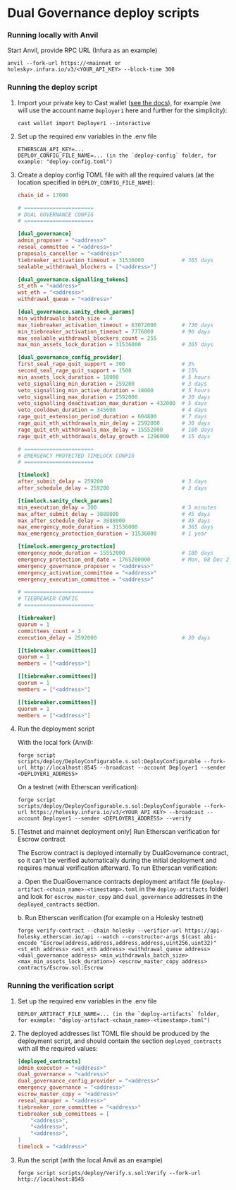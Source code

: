 # Dual Governance deploy scripts

### Running locally with Anvil

Start Anvil, provide RPC URL (Infura as an example)
```
anvil --fork-url https://<mainnet or holesky>.infura.io/v3/<YOUR_API_KEY> --block-time 300
```

### Running the deploy script

1. Import your private key to Cast wallet ([see the docs](https://book.getfoundry.sh/reference/cast/cast-wallet-import)), for example (we will use the account name `Deployer1` here and further for the simplicity):

    ```
    cast wallet import Deployer1 --interactive
    ```

2. Set up the required env variables in the .env file

    ```
    ETHERSCAN_API_KEY=...
    DEPLOY_CONFIG_FILE_NAME=... (in the `deploy-config` folder, for example: "deploy-config.toml")
    ```

3. Create a deploy config TOML file with all the required values (at the location specified in `DEPLOY_CONFIG_FILE_NAME`):
    ```toml
    chain_id = 17000

    # ======================
    # DUAL GOVERNANCE CONFIG
    # ======================

    [dual_governance]
    admin_proposer = "<address>"
    reseal_committee = "<address>"
    proposals_canceller = "<address>"
    tiebreaker_activation_timeout = 31536000            # 365 days
    sealable_withdrawal_blockers = ["<address>"]

    [dual_governance.signalling_tokens]
    st_eth = "<address>"
    wst_eth = "<address>"
    withdrawal_queue = "<address>"

    [dual_governance.sanity_check_params]
    min_withdrawals_batch_size = 4
    max_tiebreaker_activation_timeout = 63072000        # 730 days
    min_tiebreaker_activation_timeout = 7776000         # 90 days
    max_sealable_withdrawal_blockers_count = 255
    max_min_assets_lock_duration = 31536000             # 365 days

    [dual_governance_config_provider]
    first_seal_rage_quit_support = 300                  # 3%
    second_seal_rage_quit_support = 1500                # 15%
    min_assets_lock_duration = 18000                    # 5 hours
    veto_signalling_min_duration = 259200               # 3 days
    veto_signalling_min_active_duration = 18000         # 5 hours
    veto_signalling_max_duration = 2592000              # 30 days
    veto_signalling_deactivation_max_duration = 432000  # 5 days
    veto_cooldown_duration = 345600                     # 4 days
    rage_quit_extension_period_duration = 604800        # 7 days
    rage_quit_eth_withdrawals_min_delay = 2592000       # 30 days
    rage_quit_eth_withdrawals_max_delay = 15552000      # 180 days
    rage_quit_eth_withdrawals_delay_growth = 1296000    # 15 days

    # ======================
    # EMERGENCY PROTECTED TIMELOCK CONFIG
    # ======================

    [timelock]
    after_submit_delay = 259200                         # 3 days
    after_schedule_delay = 259200                       # 3 days

    [timelock.sanity_check_params]
    min_execution_delay = 300                           # 5 minutes
    max_after_submit_delay = 3888000                    # 45 days
    max_after_schedule_delay = 3888000                  # 45 days
    max_emergency_mode_duration = 31536000              # 365 days
    max_emergency_protection_duration = 31536000        # 1 year

    [timelock.emergency_protection]
    emergency_mode_duration = 15552000                  # 180 days
    emergency_protection_end_date = 1765200000          # Mon, 08 Dec 2025 13:20:00 GMT+0000
    emergency_governance_proposer = "<address>"
    emergency_activation_committee = "<address>"
    emergency_execution_committee = "<address>"

    # ======================
    # TIEBREAKER CONFIG
    # ======================

    [tiebreaker]
    quorum = 1
    committees_count = 3
    execution_delay = 2592000                           # 30 days

    [[tiebreaker.committees]] 
    quorum = 1
    members = ["<address>"]

    [[tiebreaker.committees]] 
    quorum = 1
    members = ["<address>"]

    [[tiebreaker.committees]] 
    quorum = 1
    members = ["<address>"]
    ```

4. Run the deployment script

    With the local fork (Anvil):
    ```
    forge script scripts/deploy/DeployConfigurable.s.sol:DeployConfigurable --fork-url http://localhost:8545 --broadcast --account Deployer1 --sender <DEPLOYER1_ADDRESS>
    ```

    On a testnet (with Etherscan verification):
    ```
    forge script scripts/deploy/DeployConfigurable.s.sol:DeployConfigurable --fork-url https://holesky.infura.io/v3/<YOUR_API_KEY> --broadcast --account Deployer1 --sender <DEPLOYER1_ADDRESS> --verify
    ```

5. [Testnet and mainnet deployment only] Run Etherscan verification for Escrow contract

    The Escrow contract is deployed internally by DualGovernance contract, so it can't be verified automatically during the initial deployment and requires manual verification afterward. To run Etherscan verification:

    a. Open the DualGovernance contracts deployment artifact file (`deploy-artifact-<chain_name>-<timestamp>.toml` in the `deploy-artifacts` folder) and look for `escrow_master_copy` and `dual_governance` addresses in the `deployed_contracts` section.

    b. Run Etherscan verification (for example on a Holesky testnet)

    ```
    forge verify-contract --chain holesky --verifier-url https://api-holesky.etherscan.io/api --watch --constructor-args $(cast abi-encode "Escrow(address,address,address,address,uint256,uint32)" <st_eth address> <wst_eth address> <withdrawal_queue address> <dual_governance address> <min_withdrawals_batch_size> <max_min_assets_lock_duration>) <escrow_master_copy address> contracts/Escrow.sol:Escrow
    ```

### Running the verification script

1. Set up the required env variables in the .env file

    ```
    DEPLOY_ARTIFACT_FILE_NAME=... (in the `deploy-artifacts` folder, for example: "deploy-artifact-<chain_name>-<timestamp>.toml")
    ```

2. The deployed addresses list TOML file should be produced by the deployment script, and should contain the section `deployed_contracts` with all the required values:

    ```toml
    [deployed_contracts]
    admin_executor = "<address>"
    dual_governance = "<address>"
    dual_governance_config_provider = "<address>"
    emergency_governance = "<address>"
    escrow_master_copy = "<address>"
    reseal_manager = "<address>"
    tiebreaker_core_committee = "<address>"
    tiebreaker_sub_committees = [
        "<address>",
        "<address>",
        "<address>",
    ]
    timelock = "<address>"
    ```

3. Run the script (with the local Anvil as an example)

    ```
    forge script scripts/deploy/Verify.s.sol:Verify --fork-url http://localhost:8545
    ```
